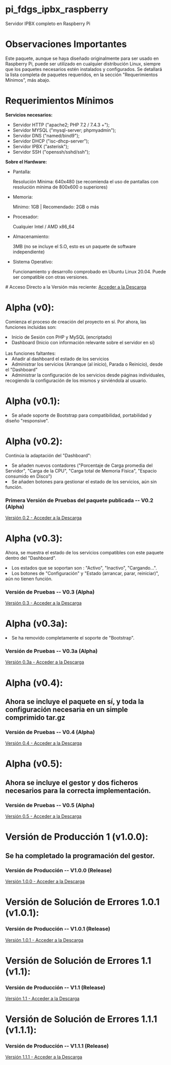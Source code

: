 # pi_fdgs_ipbx_raspberry
Servidor IPBX completo en Raspberry Pi

# Observaciones Importantes
Este paquete, aunque se haya diseñado originalmente para ser usado en Raspberry Pi, puede ser utilizado
en cualquier distribución Linux, siempre que los paquetes necesarios estén instalados y configurados.
Se detallará la lista completa de paquetes requeridos, en la sección "Requerimientos Mínimos", más abajo.

# Requerimientos Mínimos
  <b>Servicios necesarios:</b>
  <ul>
  <li>Servidor HTTP ("apache2; PHP 7.2 / 7.4.3 +");</li>
  <li>Servidor MYSQL ("mysql-server; phpmyadmin");</li>
  <li>Servidor DNS ("named/bind9");</li>
  <li>Servidor DHCP ("isc-dhcp-server");</li>
  <li>Servidor IPBX ("asterisk");</li>
  <li>Servidor SSH ("openssh/sshd/ssh");</li>
  </ul>

  <b>Sobre el Hardware:</b>
  <ul>
  <li>Pantalla:<p>Resolución Mínima: 640x480 (se recomienda el uso de pantallas con resolución mínima de 800x600 o superiores)</p></li>
  <li>Memoria: <p>Mínimo: 1GB | Recomendado: 2GB o más</p></li>
  <li>Procesador: <p>Cualquier Intel / AMD x86_64</p></li>
  <li>Almacenamiento: <p>3MB (no se incluye el S.O, esto es un paquete de software independiente)</p></li>
  <li>Sistema Operativo: <p>Funcionamiento y desarrollo comprobado en Ubuntu Linux 20.04. Puede ser compatible con otras versiones.</p>
  </ul>
# Acceso Directo a la Versión más reciente:
<a href="https://github.com/LightOracle67/voipmin/releases/latest">Acceder a la Descarga</a>

# Alpha (v0):
Comienza el proceso de creación del proyecto en sí.
Por ahora, las funciones incluidas son:
<li>Inicio de Sesión con PHP y MySQL (encriptado)</li>
<li>Dashboard (Inicio con información relevante sobre el servidor en sí)</li><br>
Las funciones faltantes:
<li>Añadir al dashboard el estado de los servicios</li>
<li>Administrar los servicios (Arranque (al inicio), Parada o Reinicio), desde el "Dashboard"</li>
<li>Administrar la configuración de los servicios desde páginas individuales, recogiendo la configuración de los mismos y sirviéndola al usuario.</li>
  
# Alpha (v0.1):
<li>Se añade soporte de Bootstrap para compatibilidad, portabilidad y diseño "responsive".</li>

# Alpha (v0.2):
Continúa la adaptación del "Dashboard":
<li>Se añaden nuevos contadores ("Porcentaje de Carga promedia del Servidor", "Carga de la CPU", "Carga total de Memoria Física", "Espacio consumido en Disco")</li>
<li>Se añaden botones para gestionar el estado de los servicios, aún sin función.</li>
<h3>Primera Versión de Pruebas del paquete publicada -- V0.2 (Alpha)</h3>
<a href="https://github.com/LightOracle67/voipmin/releases/tag/v0.2">Versión 0.2 - Acceder a la Descarga</a>

# Alpha (v0.3):
Ahora, se muestra el estado de los servicios compatibles con este paquete dentro del "Dashboard".
<li>Los estados que se soportan son : "Activo", "Inactivo", "Cargando...".</li>
<li>Los botones de "Configuración" y "Estado (arrancar, parar, reiniciar)", aún no tienen función.</li>
<h3>Versión de Pruebas -- V0.3 (Alpha)</h3>
<a href="https://github.com/LightOracle67/voipmin/releases/tag/v0.3">Versión 0.3 - Acceder a la Descarga</a>

# Alpha (v0.3a):
<li>Se ha removido completamente el soporte de "Bootstrap".</li>
<h3>Versión de Pruebas -- V0.3a (Alpha)</h3>
<a href="https://github.com/LightOracle67/voipmin/releases/tag/v0.3a">Versión 0.3a - Acceder a la Descarga</a>

# Alpha (v0.4):
<h2>Ahora se incluye el paquete en sí, y toda la configuración necesaria en un simple comprimido tar.gz</h2>
<h3>Versión de Pruebas -- V0.4 (Alpha)</h3>
<a href="https://github.com/LightOracle67/voipmin/releases/tag/v0.4">Versión 0.4 - Acceder a la Descarga</a>

# Alpha (v0.5):
<h2>Ahora se incluye el gestor y dos ficheros necesarios para la correcta implementación.</h2>
<h3>Versión de Pruebas -- V0.5 (Alpha)</h3>
<a href="https://github.com/LightOracle67/voipmin/releases/tag/v0.5">Versión 0.5 - Acceder a la Descarga</a>

# Versión de Producción 1 (v1.0.0):
<h2>Se ha completado la programación del gestor.</h2>
<h3>Versión de Producción -- V1.0.0 (Release)</h3>
<a href="https://github.com/LightOracle67/voipmin/releases/tag/v1.0.0">Versión 1.0.0 - Acceder a la Descarga</a>

# Versión de Solución de Errores 1.0.1 (v1.0.1):
<h3>Versión de Producción -- V1.0.1 (Release)</h3>
<a href="https://github.com/LightOracle67/voipmin/releases/tag/v1.0.1">Versión 1.0.1 - Acceder a la Descarga</a>

# Versión de Solución de Errores 1.1 (v1.1):
<h3>Versión de Producción -- V1.1 (Release)</h3>
<a href="https://github.com/LightOracle67/voipmin/releases/tag/v1.1">Versión 1.1 - Acceder a la Descarga</a>

# Versión de Solución de Errores 1.1.1 (v1.1.1):
<h3>Versión de Producción -- V1.1.1 (Release)</h3>
<a href="https://github.com/LightOracle67/voipmin/releases/tag/v1.1.1">Versión 1.1.1 - Acceder a la Descarga</a>
